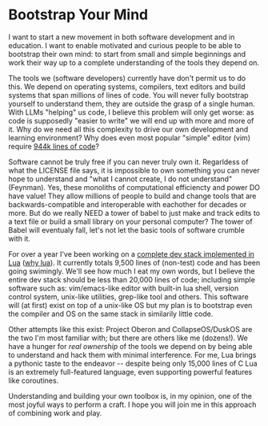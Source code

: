# Bootstrap Your Mind

I want to start a new movement in both software development and in education.  I
want to enable motivated and curious people to be able to bootstrap their own
mind: to start from small and simple beginnings and work their way up to a
complete understanding of the tools they depend on.

The tools we (software developers) currently have don't permit us to do this. We
depend on operating systems, compilers, text editors and build systems that span
millions of lines of code. You will never fully bootstrap yourself to understand
them, they are outside the grasp of a single human. With LLMs "helping" us code,
I believe this problem will only get worse: as code is supposedly "easier to
write" we will end up with more and more of it. Why do we need all this
complexity to drive our own development and learning environment? Why does even
most popular "simple" editor (vim) require [944k lines of code][vim]?

Software cannot be truly free if you can never truly own it. Regarldess of
what the LICENSE file says, it is impossible to own something you can never
hope to understand and "what I cannot create, I do not understand" (Feynman).
Yes, these monoliths of computational efficiencty and power DO have value! They
allow millions of people to build and change tools that are backwards-compatible
and interoperable with eachother for decades or more. But do we really NEED a
tower of babel to just make and track edits to a text file or build a small
library on your personal computer? The tower of Babel will eventualy fall, let's
not let the basic tools of software crumble with it.

For over a year I've been working on a [complete dev stack implemented in
Lua][civlua] ([why lua]). It currently totals 9,500 lines of (non-test) code and
has been going swimingly. We'll see how much I eat my own words, but I believe
the entire dev stack should be less than 20,000 lines of code; including simple
software such as: vim/emacs-like editor with built-in lua shell, version control
system, unix-like utilities, grep-like tool and others. This software will (at
first) exist on top of a unix-like OS but my plan is to bootstrap even the
compiler and OS on the same stack in similarily little code.

Other attempts like this exist: Project Oberon and CollapseOS/DuskOS are the two
I'm most familiar with; but there are others like me (dozens!). We have a hunger
for _real ownership_ of the tools we depend on by being able to understand and
hack them with minimal interference. For me, Lua brings a pythonic taste to the
endeavor -- despite being only 15,000 lines of C Lua is an extremely
full-featured language, even supporting powerful features like coroutines.

Understanding and building your own toolbox is, in my opinion, one of the most
joyful ways to perform a craft. I hope you will join me in this approach of
combining work and play.

[vim]: https://github.com/vim/vim
[tokei]: https://github.com/XAMPPRocky/tokei
[civlua]: https://github.com/civboot/civlua
[why lua]: https://github.com/civboot/civboot/blob/main/blog/0009-lua-thoughts.md#why-lua
